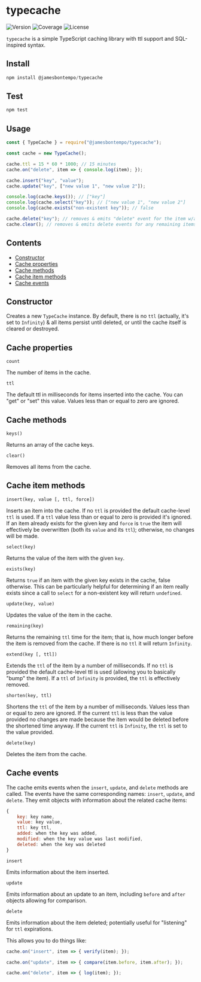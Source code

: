# typecache

![Version](https://img.shields.io/github/package-json/v/jamesbontempo/type-cache?color=blue) ![Coverage](https://codecov.io/gh/jamesbontempo/type-cache/branch/main/graph/badge.svg?token=199Q3V345I) ![License](https://img.shields.io/github/license/jamesbontempo/type-cache?color=red)

`typecache` is a simple TypeScript caching library with ttl support and SQL-inspired syntax.

## Install
```js
npm install @jamesbontempo/typecache
```
## Test
```js
npm test
```
## Usage
```js
const { TypeCache } = require("@jamesbontempo/typecache");

const cache = new TypeCache();

cache.ttl = 15 * 60 * 1000; // 15 minutes
cache.on("delete", item => { console.log(item); });

cache.insert("key", "value");
cache.update("key", ["new value 1", "new value 2"]);

console.log(cache.keys()); // ["key"]
console.log(cache.select("key")); // ["new value 1", "new value 2"]
console.log(cache.exists("non-existent key")); // false

cache.delete("key"); // removes & emits "delete" event for the item w/a key of "key"
cache.clear(); // removes & emits delete events for any remaining items
```

## Contents

 - [Constructor](#constructor)
 - [Cache properties](#cache-properties)
 - [Cache methods](#cache-methods)
 - [Cache item methods](#cache-item-methods)
 - [Cache events](#cache-events)

## Constructor
 Creates a new `TypeCache` instance. By default, there is no `ttl` (actually, it's set to `Infinity`) & all items persist until deleted, or until the cache itself is cleared or destroyed.

## Cache properties
`count`

The number of items in the cache.

`ttl`

The default ttl in milliseconds for items inserted into the cache. You can "get" or "set" this value. Values less than or equal to zero are ignored.

## Cache methods

`keys()`

Returns an array of the cache keys.

`clear()`

Removes all items from the cache.

## Cache item methods
`insert(key, value [, ttl, force])`

Inserts an item into the cache. If no `ttl` is provided the default cache-level `ttl` is used. If a `ttl` value less than or equal to zero is provided it's ignored. If an item already exists for the given key and `force` is `true` the item will effectively be overwritten (both its `value` and its `ttl`); otherwise, no changes will be made.

`select(key)`

Returns the value of the item with the given `key`.

`exists(key)`

Returns `true` if an item with the given key exists in the cache, false otherwise. This can be particularly helpful for determining if an item really exists since a call to `select` for a non-existent key will return `undefined`.

`update(key, value)`

Updates the value of the item in the cache.

`remaining(key)`

Returns the remaining `ttl` time for the item; that is, how much longer before the item is removed from the cache. If there is no `ttl` it will return `Infinity`.

`extend(key [, ttl])`

Extends the `ttl` of the item by a number of milliseconds. If no `ttl` is provided the default cache-level ttl is used (allowing you to basically "bump" the item). If a `ttl` of `Infinity` is provided, the `ttl` is effectively removed.

`shorten(key, ttl)`

Shortens the `ttl` of the item by a number of milliseconds. Values less than or equal to zero are ignored. If the current `ttl` is less than the value provided no changes are made because the item would be deleted before the shortened time anyway. If the current `ttl` is `Infinity`,  the `ttl` is set to the value provided.

`delete(key)`

Deletes the item from the cache.

## Cache events

The cache emits events when the `insert`, `update`, and `delete` methods are called. The events have the same corresponding names: `insert`, `update`, and `delete`. They emit objects with information about the related cache items:

```js
{
    key: key name,
    value: key value,
    ttl: key ttl,
    added: when the key was added,
    modified: when the key value was last modified,
    deleted: when the key was deleted
}
```

`insert`

Emits information about the item inserted.

`update`

Emits information about an update to an item, including `before` and `after` objects allowing for comparison.

`delete`

Emits information about the item deleted; potentially useful for "listening" for `ttl` expirations.

This allows you to do things like:
```js
cache.on("insert", item => { verify(item); });

cache.on("update", item => { compare(item.before, item.after); });

cache.on("delete", item => { log(item); });
```